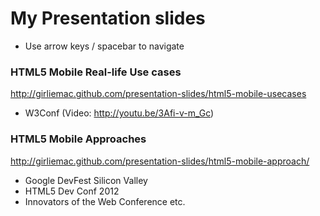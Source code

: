 My Presentation slides
===================

- Use arrow keys / spacebar to navigate

### HTML5 Mobile Real-life Use cases

http://girliemac.github.com/presentation-slides/html5-mobile-usecases

- W3Conf (Video: http://youtu.be/3Afi-v-m_Gc)


### HTML5 Mobile Approaches

http://girliemac.github.com/presentation-slides/html5-mobile-approach/

- Google DevFest Silicon Valley
- HTML5 Dev Conf 2012
- Innovators of the Web Conference
etc.
